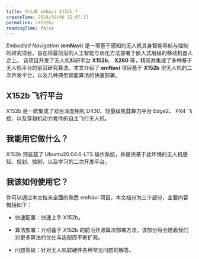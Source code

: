 ```yaml
---
title: 什么是 emNavi X152b ?
createTime: 2024/09/06 22:07:13
permalink: /X152b/
readingTime: false
---
```


*Embodied Navigation* (**emNavi**) 是一项基于感知的无人机具身智能导航与控制的研究项目。旨在将最前沿的人工智能与优化方法部署于嵌入式层级的移动机器人之上。
该项目开发了无人机科研平台 **X152b**、 **X280** 等，精简并集成了多种基于无人机平台的前沿研究算法。本文介绍了 **emNavi** 项目基于 **X152b** 型无人机的二次开发平台，以及几种典型智能算法的快速部署。

## X152b 飞行平台

X152b 是一款集成了双目深度相机 D430、轻量级机载算力平台 Edge2、 PX4 飞控、以及穿越机动力套件的自主飞行无人机。

<!-- TODO(Derkai):修改图片 -->
<ImageCard
  image="https://emnavi-doc-img.oss-cn-beijing.aliyuncs.com/emnavi_assets/intro/X152b-main.png"
  title="X152b"
  description="集成了双目深度相机 D430、轻量级机载算力平台 Edge2、 PX4 飞控、以及穿越机动力套件的自主飞行无人机。"
  href="/"
/>

## 我能用它做什么？

X152b 预装载了 Ubuntu20.04.6-LTS 操作系统，并提供基于此环境的无人机感知、规划、控制、以及学习的二次开发平台。

## 我该如何使用它？

你可以通过本文档来全面的熟悉 emNavi 项目，本文档分为三个部分，主要内容概括如下：

- 快速配置：快速上手 X152b。

- 算法部署：介绍基于 X152b 的前沿开源算法部署方法。该部分将会随着我们对更多算法的优化与适配而不断扩充。

- 问题答疑：针对无人机软硬件各种常见问题的解答。

